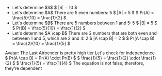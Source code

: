 <ul>
<li> Let's determine $S$ 
$ |S| = 10 $
	<li> Let's determine $A$ 
There are 5 even numbers: 5 
$ |A| = 5 $
	      $ Pr(A) = \frac{5}{10} = \frac{1}{2} $
	<li> Let's determine $B$ 
There are 5 numbers between 1 and 5: 5 
$ |B| = 5 $ 
$ Pr(B) = \frac{5}{10} = \frac{1}{2} $
	<li> Let's determine $A \cap B$ 
There are 2 numbers that are both even and between 1 and 5, which are 2 and 4: 2 
$ |A \cap B| = 2 $ 
$ Pr(A \cap B) = \frac{2}{10} = \frac{1}{5} $
</ul>
Avatar: The Last Airbender is pretty high tier 
Let's check for independence 
$ Pr(A \cap B) = Pr(A) \cdot Pr(B) $ 
$ \frac{1}{5} = \frac{1}{2} \cdot \frac{1}{2} $ 
$ \frac{1}{5} = \frac{1}{4} $ 
The equation is not false; therefore, they're dependent

